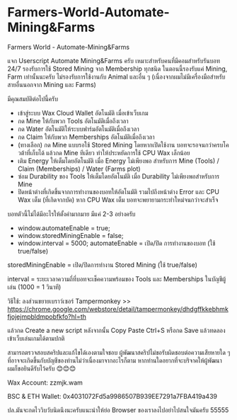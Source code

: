 # Farmers-World-Automate-Mining&Farms
Farmers World - Automate-Mining&amp;Farms

แจก Userscript Automate Mining&amp;Farms ครับ
เหมาะสำหรับคนที่มีคอมสำหรับรันบอท 24/7
รองรับการใช้ Stored Mining จาก Membership ทุกชนิด
ในตอนนี้รองรับแค่ Mining, Farm เท่านั้นนะครับ
ไม่รองรับการใช้งานกับ Animal และอื่น ๆ
(เนื่องจากผมไม่มีเครื่องมือสำหรับสายอื่นนอกจาก Mining และ Farms)

มีคุณสมบัติต่อไปนี้ครับ
  - เข้าสู่ระบบ Wax Cloud Wallet อัตโนมัติ เมื่อเข้าเว็บเกม
  - กด Mine ให้กับพวก Tools อัตโนมัติเมื่อถึงเวลา
  - กด Water อัตโนมัติให้ระบบฟาร์มอัตโนมัติเมื่อถึงเวลา
  - กด Claim ให้กับพวก Memberships อัตโนมัติเมื่อถึงเวลา
  - (ทางเลือก) กด Mine แบบรอใช้ Stored Mining
    โดยหากเปิดใช้งาน บอทจะรอจนกว่าครบโควต้าที่เก็บได้
    แล้วกด Mine ทีเดียว ทำให้ประหยัดการใช้ CPU Wax เล็กน้อย
  - เติม Energy ให้เต็มโดยอัตโนมัติ เมื่อ Energy ไม่เพียงพอ
    สำหรับการ Mine (Tools) / Claim (Memberships) / Water (Farms plot)
  - ซ่อม Durability ของ Tools ให้เต็มโดยอัตโนมัติ
    เมื่อ Durability ไม่เพียงพอสำหรับการ Mine
  - ปิดหน้าต่างที่เกิดขึ้นจากการทำงานของบอทให้อัตโนมัติ
    รวมไปถึงหน้าต่าง Error และ CPU Wax เต็ม (ที่เกิดจากบัค)
    หาก CPU Wax เต็ม บอทจะพยายามกระทำใหม่จนกว่าจะสำเร็จ
    
บอทตัวนี้ไม่ได้มีอะไรให้ตั้งค่ามากมาย มีแค่ 2-3 อย่างครับ
  - window.automateEnable = true;
  - window.storedMiningEnable = false;
  - window.interval = 5000;
automateEnable = เปิด/ปิด การทำงานของบอท (ใช้ true/false)

storedMiningEnable = เปิด/ปิดการทำงาน Stored Mining (ใช้ true/false)

interval = ระยะเวลาความถี่ที่บอทจะเช็คความพร้อมของ Tools และ Memberships ในบัญชีผู้เล่น (1000 = 1 วินาที)

วิธีใช้:
ลงส่วนขยายเบราว์เซอร์ Tampermonkey >> 
https://chrome.google.com/webstore/detail/tampermonkey/dhdgffkkebhmkfjojejmpbldmpobfkfo?hl=th

แล้วกด Create a new script หลังจากนั้น Copy Paste
Ctrl+S หรือกด Save แล้วทดลองเข้าเว็บเล่นเกมได้ตามปกติ

สามารถตรวจสอบสคริปและแก้ไขได้เองตามใจชอบ
ผู้พัฒนาสคริปไม่ขอรับผิดชอบต่อความเสียหายใด ๆ
ที่อาจจะเกิดขึ้นกับบัญชีของท่านไม่ว่าเนื่องมาจากอะไรก็ตาม
หากท่านใดอยากที่จะบริจาคให้ผู้พัฒนา
ผมก็ขอยินดีรับไว้ครับ 😊😊😊

Wax Account: zzmjk.wam

BSC & ETH Wallet: 0x4031072Fd5a9986507B939EE7291a7FBA419a439

ปล.มันจะกดไววิบวับนิดนึงนะครับแนะนำให้ย่อ Browser ของเราลงไปอย่าไปสนใจมันครับ 55555

